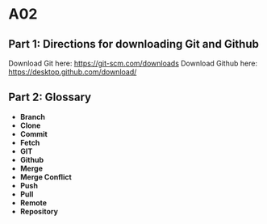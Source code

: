 # A02
## Part 1: Directions for downloading Git and Github
Download Git here: https://git-scm.com/downloads
Download Github here: https://desktop.github.com/download/
## Part 2: Glossary
- **Branch**
- **Clone**
- **Commit**
- **Fetch**
- **GIT**
- **Github**
- **Merge**
- **Merge Conflict**
- **Push**
- **Pull**
- **Remote**
- **Repository**

